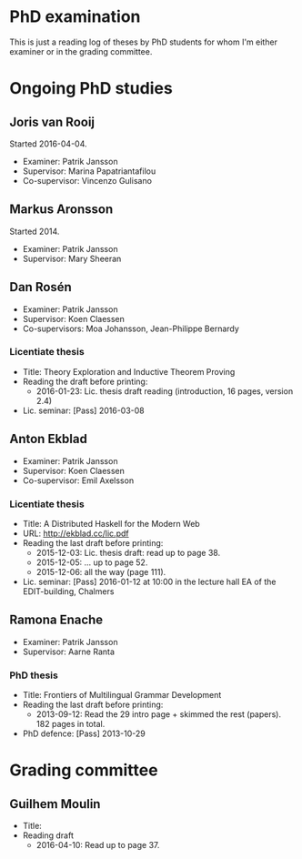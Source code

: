 # PhD examination

This is just a reading log of theses by PhD students for whom I'm
either examiner or in the grading committee.

# Ongoing PhD studies

## Joris van Rooij

Started 2016-04-04.

* Examiner: Patrik Jansson
* Supervisor: Marina Papatriantafilou
* Co-supervisor: Vincenzo Gulisano

## Markus Aronsson

Started 2014.

* Examiner: Patrik Jansson
* Supervisor: Mary Sheeran

## Dan Rosén

* Examiner: Patrik Jansson
* Supervisor: Koen Claessen
* Co-supervisors: Moa Johansson, Jean-Philippe Bernardy

### Licentiate thesis

* Title: Theory Exploration and Inductive Theorem Proving
* Reading the draft before printing:
    * 2016-01-23: Lic. thesis draft reading (introduction, 16 pages, version 2.4)
* Lic. seminar: [Pass] 2016-03-08

## Anton Ekblad

* Examiner: Patrik Jansson
* Supervisor: Koen Claessen
* Co-supervisor: Emil Axelsson

### Licentiate thesis

* Title: A Distributed Haskell for the Modern Web
* URL: http://ekblad.cc/lic.pdf
* Reading the last draft before printing:
    * 2015-12-03: Lic. thesis draft: read up to page 38.
    * 2015-12-05: ... up to page 52.
    * 2015-12-06: all the way (page 111).
* Lic. seminar: [Pass] 2016-01-12 at 10:00 in the lecture hall EA of the EDIT-building, Chalmers

## Ramona Enache

* Examiner: Patrik Jansson
* Supervisor: Aarne Ranta

### PhD thesis

* Title: Frontiers of Multilingual Grammar Development
* Reading the last draft before printing:
    * 2013-09-12: Read the 29 intro page + skimmed the rest (papers). 182 pages in total.
* PhD defence: [Pass] 2013-10-29

# Grading committee

## Guilhem Moulin

* Title:
* Reading draft
    * 2016-04-10: Read up to page 37.
